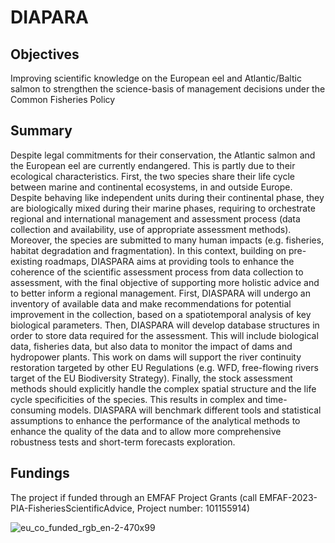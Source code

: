 # DIAPARA
## Objectives
Improving scientific knowledge on the European eel and Atlantic/Baltic salmon to strengthen the science-basis of management decisions under the Common Fisheries Policy

## Summary
Despite legal commitments for their conservation, the Atlantic salmon and the European eel are currently endangered. This is partly due to their ecological characteristics. First, the two species share their life cycle between marine and continental ecosystems, in and outside Europe. Despite behaving like independent units during their continental phase, they are biologically mixed during their marine phases, requiring to orchestrate regional and international management and assessment process (data collection and availability, use of appropriate assessment methods). Moreover, the species are submitted to many human impacts (e.g. fisheries, habitat degradation and fragmentation). In this context, building on pre-existing roadmaps, DIASPARA aims at providing tools to enhance the coherence of the scientific assessment process from data collection to assessment, with the final objective of supporting more holistic advice and to better inform a regional management. First, DIASPARA will undergo an inventory of available data and make recommendations for potential improvement in the collection, based on a spatiotemporal analysis of key biological parameters. Then, DIASPARA will develop database structures in order to store data required for the assessment. This will include biological data, fisheries data, but also data to monitor the impact of dams and hydropower plants. This work on dams will support the river continuity restoration targeted by other EU Regulations (e.g. WFD, free-flowing rivers target of the EU Biodiversity Strategy). Finally, the stock assessment methods should explicitly handle the complex spatial structure and the life cycle specificities of the species. This results in complex and time-consuming models. DIASPARA will benchmark different tools and statistical assumptions to enhance the performance of the analytical methods to enhance the quality of the data and to allow more comprehensive robustness tests and short-term forecasts exploration.

## Fundings
The project if funded through an EMFAF Project Grants (call EMFAF-2023-PIA-FisheriesScientificAdvice, Project number: 101155914) 

![eu_co_funded_rgb_en-2-470x99](https://github.com/DIASPARAproject/.github/assets/43066644/002180f4-a2ae-4f58-8b09-07f42512270c)
